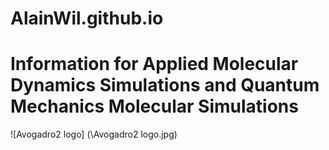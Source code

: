 # AlainWil.github.io
# Information for Applied Molecular Dynamics Simulations and Quantum Mechanics Molecular Simulations

![Avogadro2 logo] (\Avogadro2 logo.jpg)
